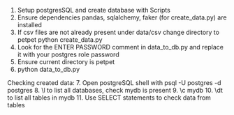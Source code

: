 1. Setup postgresSQL and create database with Scripts
2. Ensure dependencies pandas, sqlalchemy, faker (for create_data.py) are installed
3. If csv files are not already present under data/csv
    change directory to petpet
    python create_data.py
4. Look for the ENTER PASSWORD comment in data_to_db.py and replace it with your postgres role password
5. Ensure current directory is petpet
6. python data_to_db.py

Checking created data:
7. Open postgreSQL shell with 
    psql -U postgres -d postgres
8. \l to list all databases, check mydb is present
9. \c mydb
10. \dt to list all tables in mydb
11. Use SELECT statements to check data from tables 